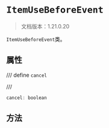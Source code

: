 # `ItemUseBeforeEvent`

> 文档版本：1.21.0.20

`ItemUseBeforeEvent`类。

## 属性

/// define
`cancel`


///

```js
cancel: boolean
```


## 方法
